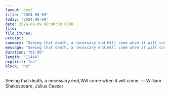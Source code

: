 ```yaml
---
layout: post
title: "2024-08-09"
today: "2024-08-09"
date: 2024-08-09 00:00:00 0000
file:
file_itunes:
excerpt:
summary: "Seeing that death, a necessary end,Will come when it will come. -- William Shakespeare, Julius Caesar "
message: "Seeing that death, a necessary end,Will come when it will come. -- William Shakespeare, Julius Caesar "
duration: "01:00"
length: "11444"
explicit: "no"
block: "no"
---
```

Seeing that death, a necessary end,Will come when it will come. -- William Shakespeare, Julius Caesar 

